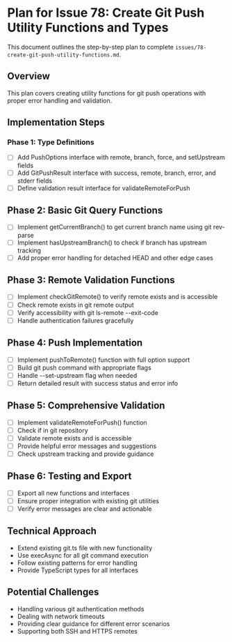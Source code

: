 # Plan for Issue 78: Create Git Push Utility Functions and Types

This document outlines the step-by-step plan to complete `issues/78-create-git-push-utility-functions.md`.

## Overview

This plan covers creating utility functions for git push operations with proper error handling and validation.

## Implementation Steps

### Phase 1: Type Definitions
- [ ] Add PushOptions interface with remote, branch, force, and setUpstream fields
- [ ] Add GitPushResult interface with success, remote, branch, error, and stderr fields
- [ ] Define validation result interface for validateRemoteForPush

## Phase 2: Basic Git Query Functions
- [ ] Implement getCurrentBranch() to get current branch name using git rev-parse
- [ ] Implement hasUpstreamBranch() to check if branch has upstream tracking
- [ ] Add proper error handling for detached HEAD and other edge cases

## Phase 3: Remote Validation Functions
- [ ] Implement checkGitRemote() to verify remote exists and is accessible
- [ ] Check remote exists in git remote output
- [ ] Verify accessibility with git ls-remote --exit-code
- [ ] Handle authentication failures gracefully

## Phase 4: Push Implementation
- [ ] Implement pushToRemote() function with full option support
- [ ] Build git push command with appropriate flags
- [ ] Handle --set-upstream flag when needed
- [ ] Return detailed result with success status and error info

## Phase 5: Comprehensive Validation
- [ ] Implement validateRemoteForPush() function
- [ ] Check if in git repository
- [ ] Validate remote exists and is accessible
- [ ] Provide helpful error messages and suggestions
- [ ] Check upstream tracking and provide guidance

## Phase 6: Testing and Export
- [ ] Export all new functions and interfaces
- [ ] Ensure proper integration with existing git utilities
- [ ] Verify error messages are clear and actionable

## Technical Approach
- Extend existing git.ts file with new functionality
- Use execAsync for all git command execution
- Follow existing patterns for error handling
- Provide TypeScript types for all interfaces

## Potential Challenges
- Handling various git authentication methods
- Dealing with network timeouts
- Providing clear guidance for different error scenarios
- Supporting both SSH and HTTPS remotes